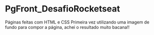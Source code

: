 # PgFront_DesafioRocketseat
Páginas feitas com HTML e CSS
Primeira vez utilizando uma imagem de fundo para compor a página, achei o resultado muito bacana!!
